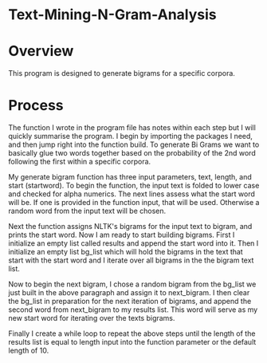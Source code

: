 # Text-Mining-N-Gram-Analysis

# Overview

This program is designed to generate bigrams for a specific corpora.

# Process

The function I wrote in the program file has notes within each step but I will quickly summarise the program. I begin by importing the packages I need, and then jump right into the function build. To generate Bi Grams we want to basically glue two words together based on the probability of the 2nd word following the first within a specific corpora.

My generate bigram function has three input parameters, text, length, and start (startword). To begin the function, the input text is folded to lower case and checked for alpha numerics. The next lines assess what the start word will be. If one is provided in the function input, that will be used. Otherwise a random word from the input text will be chosen.

Next the function assigns NLTK's bigrams for the input text to bigram, and prints the start word. Now I am ready to start building bigrams. First I initialize an empty list called results and append the start word into it. Then I initialize an empty list bg_list which will hold the bigrams in the text that start with the start word and I iterate over all bigrams in the the bigram text list.

Now to begin the next bigram, I chose a random bigram from the bg_list we just built in the above paragraph and assign it to next_bigram. I then clear the bg_list in preparation for the next iteration of bigrams, and append the second word from next_bigram to my results list. This word will serve as my new start word for iterating over the texts bigrams.

Finally I create a while loop to repeat the above steps until the length of the results list is equal to length input into the function parameter or the default length of 10.
